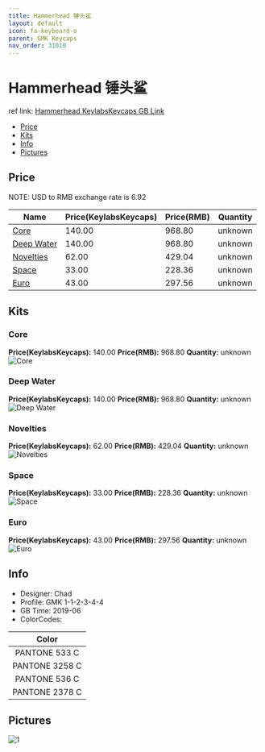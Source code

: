 ```yaml
---
title: Hammerhead 锤头鲨
layout: default
icon: fa-keyboard-o
parent: GMK Keycaps
nav_order: 31010
---
```


# Hammerhead 锤头鲨

ref link: [Hammerhead KeylabsKeycaps GB Link](https://keylabskeycaps.com/gmk-hammerhead/)

* [Price](#price)
* [Kits](#kits)
* [Info](#info)
* [Pictures](#pictures)


## Price  
NOTE: USD to RMB exchange rate is 6.92

| Name          | Price(KeylabsKeycaps)    |  Price(RMB) | Quantity |
| ------------- | ------------ |  ---------- | -------- |
|[Core](#core)|140.00|968.80|unknown|
|[Deep Water](#deep-water)|140.00|968.80|unknown|
|[Novelties](#novelties)|62.00|429.04|unknown|
|[Space](#space)|33.00|228.36|unknown|
|[Euro](#euro)|43.00|297.56|unknown|


## Kits
### Core
**Price(KeylabsKeycaps):** 140.00    **Price(RMB):** 968.80    **Quantity:** unknown  
<img src="{{ 'assets/images/gmk-keycaps/hammerhead/kits_pics/core.jpg' | relative_url }}" alt="Core" class="image featured">

### Deep Water
**Price(KeylabsKeycaps):** 140.00    **Price(RMB):** 968.80    **Quantity:** unknown  
<img src="{{ 'assets/images/gmk-keycaps/hammerhead/kits_pics/deep-water.jpg' | relative_url }}" alt="Deep Water" class="image featured">

### Novelties
**Price(KeylabsKeycaps):** 62.00    **Price(RMB):** 429.04    **Quantity:** unknown  
<img src="{{ 'assets/images/gmk-keycaps/hammerhead/kits_pics/novelties.png' | relative_url }}" alt="Novelties" class="image featured">

### Space
**Price(KeylabsKeycaps):** 33.00    **Price(RMB):** 228.36    **Quantity:** unknown  
<img src="{{ 'assets/images/gmk-keycaps/hammerhead/kits_pics/space.png' | relative_url }}" alt="Space" class="image featured">

### Euro
**Price(KeylabsKeycaps):** 43.00    **Price(RMB):** 297.56    **Quantity:** unknown  
<img src="{{ 'assets/images/gmk-keycaps/hammerhead/kits_pics/euro.png' | relative_url }}" alt="Euro" class="image featured">


## Info
* Designer: Chad
* Profile: GMK 1-1-2-3-4-4
* GB Time: 2019-06
* ColorCodes:  

| Color
| :------------:
| PANTONE 533 C
| PANTONE 3258 C
| PANTONE 536 C
| PANTONE 2378 C


## Pictures
<img src="{{ 'assets/images/gmk-keycaps/hammerhead/rendering_pics/1.jpg' | relative_url }}" alt="1" class="image featured">
